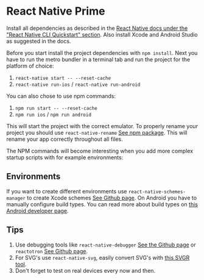 # React Native Prime

Install all dependencies as described in the [React Native docs under the "React Native CLI Quickstart" section](https://facebook.github.io/react-native/docs/getting-started "React Native Docs"). Also install Xcode and Android Studio as suggested in the docs.

Before you start install the project dependencies with `npm install`.
Next you have to run the metro bundler in a terminal tab and run the project for the platform of choice:
1. `react-native start -- --reset-cache`
2. `react-native run-ios` / `react-native run-android`

You can also chose to use npm commands:
1. `npm run start -- --reset-cache`
2. `npm run ios` / `npm run android`

This will start the project with the correct emulator. To properly rename your project you should use `react-native-rename` [See npm package](https://www.npmjs.com/package/react-native-rename). This will rename your app correctly throughout all files.

The NPM commands will become interesting when you add more complex startup scripts with for example environments:

## Environments
If you want to create different environments use `react-native-schemes-manager` to create Xcode schemes [See Github page](https://github.com/thekevinbrown/react-native-schemes-manager). On Android you have to manually configure build types. You can read more about build types on [this Android developer page](https://developer.android.com/studio/build/build-variants?utm_source=android-studio#build-types).

## Tips
1. Use debugging tools like `react-native-debugger` [See the Github page](https://github.com/jhen0409/react-native-debugger) or `reactotron` [See Github page](https://github.com/infinitered/reactotron).
2. For SVG's use `react-native-svg`, easily convert SVG's with [this SVGR tool](https://www.smooth-code.com/open-source/svgr/playground/).
3. Don't forget to test on real devices every now and then.
